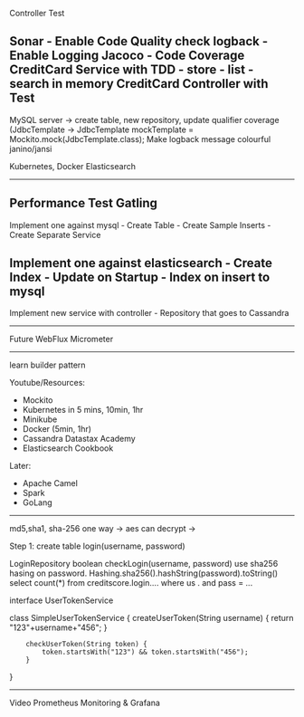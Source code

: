 
Controller Test

Sonar - Enable Code Quality check
logback - Enable Logging
Jacoco - Code Coverage
CreditCard Service with TDD
    - store
    - list
    - search
    in memory
CreditCard Controller with Test
----
MySQL server -> create table,
                new repository, update qualifier
                coverage (JdbcTemplate -> JdbcTemplate mockTemplate = Mockito.mock(JdbcTemplate.class);
Make logback message colourful janino/jansi


Kubernetes, Docker
Elasticsearch

----

Performance Test Gatling
---
Implement one against mysql
    - Create Table
    - Create Sample Inserts
    - Create Separate Service

Implement one against elasticsearch
    - Create Index
    - Update on Startup
    - Index on insert to mysql
---
Implement new service with controller
    - Repository that goes to Cassandra

---
Future
WebFlux
Micrometer

------
  learn builder pattern



Youtube/Resources:
- Mockito
- Kubernetes in 5 mins, 10min, 1hr
- Minikube
- Docker (5min, 1hr)
- Cassandra Datastax Academy
- Elasticsearch Cookbook
 

Later:
- Apache Camel
- Spark
- GoLang



------
md5,sha1, sha-256 one way ->
aes can decrypt ->

Step 1:
create table login(username, password)





 LoginRepository
    boolean checkLogin(username, password)
        use sha256 hasing on password. Hashing.sha256().hashString(password).toString()
        select count(*) from creditscore.login.... where us . and pass = ...


 interface UserTokenService

 class SimpleUserTokenService {
        createUserToken(String username) {
            return "123"+username+"456";
        }

        checkUserToken(String token) {
            token.startsWith("123") && token.startsWith("456");
        }
}

----
Video Prometheus Monitoring & Grafana


